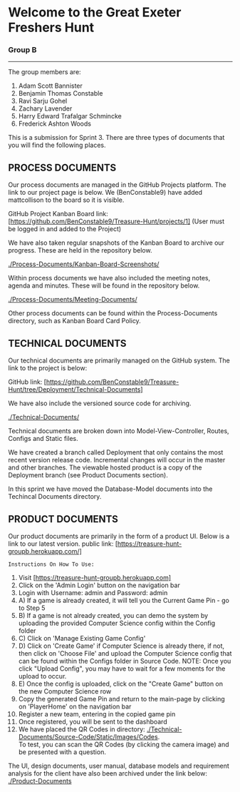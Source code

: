 # Welcome to the Great Exeter Freshers Hunt

### Group B
___

The group members are:

1. Adam Scott Bannister
2. Benjamin Thomas Constable
3. Ravi Sarju Gohel
4. Zachary Lavender
5. Harry Edward Trafalgar Schmincke
6. Frederick Ashton Woods


This is a submission for Sprint 3. There are three types of documents that you will find the following places.

## PROCESS DOCUMENTS
Our process documents are managed in the GitHub Projects platform. The link to our project page is below. We (BenConstable9) have added mattcollison to the board so it is visible.

GitHub Project Kanban Board link: [https://github.com/BenConstable9/Treasure-Hunt/projects/1] (User must be logged in and added to the Project)

We have also taken regular snapshots of the Kanban Board to archive our progress. These are held in the repository below.

[./Process-Documents/Kanban-Board-Screenshots/](./Process-Documents/Kanban-Board-Screenshots/)

Within process documents we have also included the meeting notes, agenda and minutes. These will be found in the repository below.

[./Process-Documents/Meeting-Documents/](./Process-Documents/Meeting-Documents/)

Other process documents can be found within the Process-Documents directory, such as Kanban Board Card Policy.


## TECHNICAL DOCUMENTS
Our technical documents are primarily managed on the GitHub system. The link to the project is below:

GitHub link: [https://github.com/BenConstable9/Treasure-Hunt/tree/Deployment/Technical-Documents]

We have also include the versioned source code for archiving.

[./Technical-Documents/](./Technical-Documents/)

Technical documents are broken down into Model-View-Controller, Routes, Configs and Static files.  

We have created a branch called Deployment that only contains the most recent version release code. Incremental changes will occur in the master and other branches. The viewable hosted product is a copy of the Deployment branch (see Product Documents section).

In this sprint we have moved the Database-Model documents into the Techincal Documents directory.

## PRODUCT DOCUMENTS
Our product documents are primarily in the form of a product UI. Below is a link to our latest version.
public link: [https://treasure-hunt-groupb.herokuapp.com/]

    Instructions On How To Use:
1) Visit [https://treasure-hunt-groupb.herokuapp.com]
2) Click on the 'Admin Login' button on the navigation bar
3) Login with Username: admin and Password: admin
4) A) If a game is already created, it will tell you the Current Game Pin - go to Step 5
4) B) If a game is not already created, you can demo the system by uploading the provided Computer Science config within the Config folder
4) C) Click on 'Manage Existing Game Config'
4) D) Click on 'Create Game' if Computer Science is already there, if not, then click on 'Choose File' and upload the Computer Science config that can be found within the Configs folder in Source Code.
    NOTE: Once you click "Upload Config", you may have to wait for a few moments for the upload to occur.
4) E) Once the config is uploaded, click on the "Create Game" button on the new Computer Science row
5) Copy the generated Game Pin and return to the main-page by clicking on 'PlayerHome' on the navigation bar
6) Register a new team, entering in the copied game pin
7) Once registered, you will be sent to the dashboard
8) We have placed the QR Codes in directory: [./Technical-Documents/Source-Code/Static/Images/Codes](./Technical-Documents/Source-Code/Static/Images/Codes).  
  To test, you can scan the QR Codes (by clicking the camera image) and be presented with a question.

The UI, design documents, user manual, database models and requirement analysis for the client have also been archived under the link below:
[./Product-Documents](./Product-Documents)
